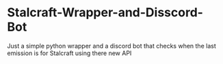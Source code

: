# Stalcraft-Wrapper-and-Disscord-Bot
Just a simple python wrapper and a discord bot that checks when the last emission is for Stalcraft using there new API
